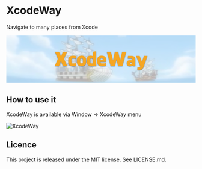 XcodeWay
==
Navigate to many places from Xcode

![](Screenshots/Banner.png)

How to use it
--
XcodeWay is available via Window -> XcodeWay menu

![XcodeWay](http://i59.tinypic.com/bfmey9.png)


Licence
--
This project is released under the MIT license. See LICENSE.md.
